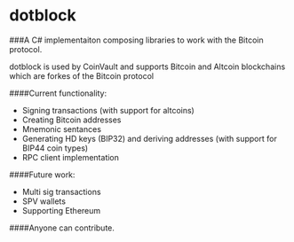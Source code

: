 # dotblock

###A C# implementaiton composing libraries to work with the Bitcoin protocol.

dotblock is used by CoinVault and supports Bitcoin and Altcoin blockchains which are forkes of the Bitcoin protocol

####Current functionality: 
+ Signing transactions (with support for altcoins)
+ Creating Bitcoin addresses
+ Mnemonic sentances
+ Generating HD keys (BIP32) and deriving addresses (with support for BIP44 coin types)
+ RPC client implementation 

####Future work:
+ Multi sig transactions
+ SPV wallets
+ Supporting Ethereum

####Anyone can contribute.
